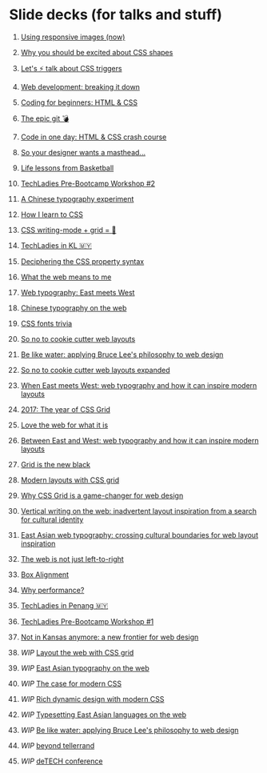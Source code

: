 # Slide decks (for talks and stuff)

1. [Using responsive images (now)](https://www.chenhuijing.com/slides/01-responsive-images)

2. [Why you should be excited about CSS shapes](https://www.chenhuijing.com/slides/02-css-shapes)

3. [Let's ⚡ talk about CSS triggers](https://www.chenhuijing.com/slides/03-css-triggers)

4. [Web development: breaking it down](https://www.chenhuijing.com/slides/04-intro-html-css)

5. [Coding for beginners: HTML & CSS](https://www.chenhuijing.com/slides/05-begin-html-css)

6. [The epic git 💣](https://www.chenhuijing.com/slides/06-git-bomb)

7. [Code in one day: HTML & CSS crash course](https://www.chenhuijing.com/slides/07-code-crash-course)

8. [So your designer wants a masthead...](https://www.chenhuijing.com/slides/08-build-masthead)

9. [Life lessons from Basketball](https://www.chenhuijing.com/slides/09-creative-confidence/)

10. [TechLadies Pre-Bootcamp Workshop #2](https://www.chenhuijing.com/slides/10-tl-workshop-2)

11. [A Chinese typography experiment](https://www.chenhuijing.com/slides/11-zh-type)

12. [How I learn to CSS](https://www.chenhuijing.com/slides/12-css-conf-2016)

13. [CSS writing-mode + grid = 🎉](https://www.chenhuijing.com/slides/13-css-grid)

14. [TechLadies in KL 🇲🇾](https://www.chenhuijing.com/slides/14-tl-in-kl)

15. [Deciphering the CSS property syntax](https://www.chenhuijing.com/slides/15-css-syntax)

16. [What the web means to me](https://www.chenhuijing.com/slides/16-wwc-2017)

17. [Web typography: East meets West](https://www.chenhuijing.com/slides/17-webconf-asia-2017)

18. [Chinese typography on the web](https://www.chenhuijing.com/slides/18-pitercss-2017)

19. [CSS fonts trivia](https://www.chenhuijing.com/slides/19-css-fonts)

20. [So no to cookie cutter web layouts](https://www.chenhuijing.com/slides/20-ffc-2017)

21. [Be like water: applying Bruce Lee's philosophy to web design](https://www.chenhuijing.com/slides/21-moz-roadshow-2017)

22. [So no to cookie cutter web layouts expanded](https://www.chenhuijing.com/slides/22-web-layouts-hk)

23. [When East meets West: web typography and how it can inspire modern layouts](https://www.chenhuijing.com/slides/23-yglf-2017)

24. [2017: The year of CSS Grid](https://www.chenhuijing.com/slides/24-gdaygt-2017)

25. [Love the web for what it is](https://www.chenhuijing.com/slides/25-love-the-web)

26. [Between East and West: web typography and how it can inspire modern layouts](https://www.chenhuijing.com/slides/26-jsconf-2018)

27. [Grid is the new black](https://www.chenhuijing.com/slides/27-grid-workshop)

28. [Modern layouts with CSS grid](https://www.chenhuijing.com/slides/28-modern-layouts)

29. [Why CSS Grid is a game-changer for web design](https://www.chenhuijing.com/slides/29-constellation-2018)

30. [Vertical writing on the web: inadvertent layout inspiration from a search for cultural identity](https://www.chenhuijing.com/slides/30-smashingsf-2018) 

31. [East Asian web typography: crossing cultural boundaries for web layout inspiration](https://www.chenhuijing.com/slides/31-yglf-2018)

32. [The web is not just left-to-right](https://www.chenhuijing.com/slides/32-cssconf-2018)

33. [Box Alignment](https://www.chenhuijing.com/slides/33-cssday-2018)

34. [Why performance?](https://www.chenhuijing.com/slides/34-why-performance)

35. [TechLadies in Penang 🇲🇾](https://www.chenhuijing.com/slides/35-tl-in-pen)

36. [TechLadies Pre-Bootcamp Workshop #1](https://www.chenhuijing.com/slides/36-tl-ws1-2018)

37. [Not in Kansas anymore: a new frontier for web design](https://www.chenhuijing.com/slides/37-code-2018)

38. *WIP* [Layout the web with CSS grid](https://www.chenhuijing.com/slides/38-ffc-2018)

39. *WIP* [East Asian typography on the web](https://www.chenhuijing.com/slides/39-refresh-2018)

40. *WIP* [The case for modern CSS](javascript:void(0))

41. *WIP* [Rich dynamic design with modern CSS](javascript:void(0))

42. *WIP* [Typesetting East Asian languages on the web](javascript:void(0))

43. *WIP* [Be like water: applying Bruce Lee's philosophy to web design](javascript:void(0))

44. *WIP* [beyond tellerrand](javascript:void(0))

45. *WIP* [deTECH conference](javascript:void(0))
